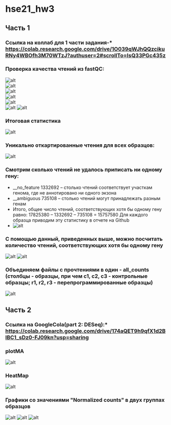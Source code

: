 # hse21_hw3  
## Часть 1
### Ссылка на коллаб для 1 части задания-* https://colab.research.google.com/drive/1O039qWJhQQzcikuRNy4WBOfh3M70WTzJ?authuser=2#scrollTo=IsQ33PGc435z
### Проверка качества чтений из fastQC:
![alt](./images/статистика.png)  
![alt](./images/fastqc(2).png)  
![alt](./images/mean_quility.png)   
![alt](./images/FASTqc(1).png)   
![alt](./images/FASTqc.png)  
![alt](./images/per_base.png) 
![alt](./images/fastqc(3).png)  
### Итоговая статистика
![alt](./images/check.png) 
### Уникально откартированные чтения для всех образцов:  
![alt](./images/подсчет_уникальных_чтений.png)  
### Смотрим сколько чтений не удалось приписать ни одному гену:
* __no_feature 1332692 – столько чтений соответствует участкам генома, где не аннотировано ни одного экзона
*  __ambiguous 735108 – столько чтений могут принадлежать разным генам
* Итого, общее число чтений, соответствующих хотя бы одному гену равно: 17825380 – 1332692 – 735108 = 15757580 Для каждого образца приводим эту статистику в отчете на Github 
* ![alt](./images/подсчет.png)
### С помощью данный, приведенных выше, можно посчитать количество чтений, соответствующих хотя бы одному гену 
![alt](./images/общ.png)
![alt](./images/общее_число.png)
### Объединяем файлы с прочтениями в один - all_counts (столбцы - образцы, при чем c1, c2, c3 - контрольные образцы; r1, r2, r3 - перепрограммированные образцы)  
![alt](./images/таблица.png)
## Часть 2
### Ссылка на GoogleCola(part 2: DESeq):* https://colab.research.google.com/drive/174aQET9h9qfX1d2BlBC1_sDz0-FJ09kn?usp=sharing
### plotMA
![alt](./images/plotMA.png)
### HeatMap
![alt](./images/heatmap.png)
### Графики со значениями "Normalized counts" в двух группах образцов
![alt](./images/g1.png)
![alt](./images/g2.png)
![alt](./images/g3.png)
